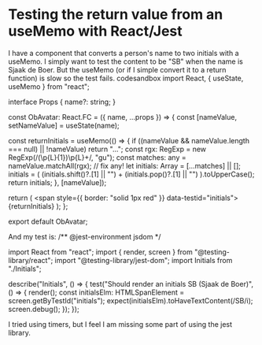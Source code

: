 
# Testing the return value from an useMemo with React/Jest

I have a component that converts a person's name to two initials with a useMemo.
I simply want to test the content to be "SB" when the name is Sjaak de Boer. But the useMemo (or if I simple convert it to a return function) is slow so the test fails.
codesandbox
import React, { useState, useMemo } from "react";

interface Props {
  name?: string;
}

const ObAvatar: React.FC<Props> = ({ name, ...props }) => {
  const [nameValue, setNameValue] = useState<string>(name);

  const returnInitials = useMemo(() => {
    if ((nameValue && nameValue.length === null) || !nameValue) return "...";
    const rgx: RegExp = new RegExp(/(\p{L}{1})\p{L}+/, "gu");
    const matches: any = nameValue.matchAll(rgx); // fix any!
    let initials: Array<any> = [...matches] || [];
    initials = (
      (initials.shift()?.[1] || "") + (initials.pop()?.[1] || "")
    ).toUpperCase();
    return initials;
  }, [nameValue]);

  return (
    <span style={{ border: "solid 1px red" }} data-testid="initials">
      {returnInitials}
    </span>
  );
};

export default ObAvatar;

And my test is:
/** @jest-environment jsdom */

import React from "react";
import { render, screen } from "@testing-library/react";
import "@testing-library/jest-dom";
import Initials from "./Initials";

describe("Initials", () => {
  test("Should render an initials SB (Sjaak de Boer)", () => {
    render(<Initials name="Sjaak de Boer" />);
    const initialsElm: HTMLSpanElement = screen.getByTestId("initials");
    expect(initialsElm).toHaveTextContent(/SB/i);
    screen.debug();
  });
});

I tried using timers, but I feel I am missing some part of using the jest library.

        